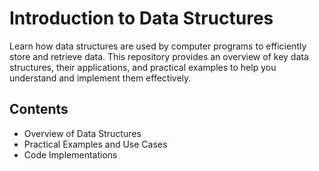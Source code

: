 # Introduction to Data Structures

Learn how data structures are used by computer programs to efficiently store and retrieve data. This repository provides an overview of key data structures, their applications, and practical examples to help you understand and implement them effectively.

## Contents

-   Overview of Data Structures
-   Practical Examples and Use Cases
-   Code Implementations
